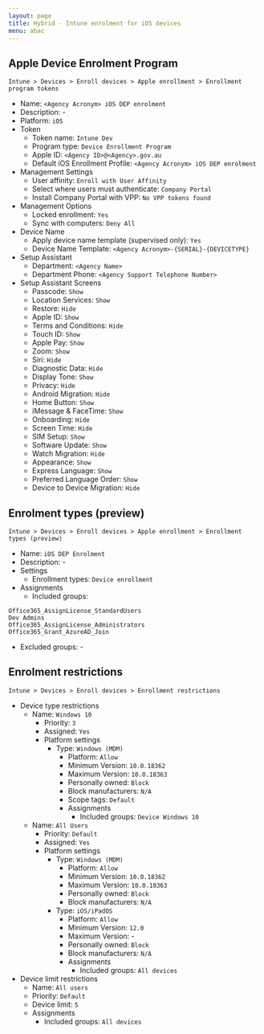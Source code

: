 ```yaml
---
layout: page
title: Hybrid - Intune enrolment for iOS devices
menu: abac
---
```


## Apple Device Enrolment Program

`Intune > Devices > Enroll devices > Apple enrollment > Enrollment program tokens`

* Name: `<Agency Acronym> iOS DEP enrolment`
* Description: -
* Platform: `iOS`
* Token
  * Token name: `Intune Dev`
  * Program type: `Device Enrollment Program`
  * Apple ID: `<Agency ID>@<Agency>.gov.au`
  * Default iOS Enrollment Profile: `<Agency Acronym> iOS DEP enrolment`
* Management Settings
  * User affinity: `Enroll with User Affinity`
  * Select where users must authenticate: `Company Portal`
  * Install Company Portal with VPP: `No VPP tokens found`
* Management Options
  * Locked enrollment: `Yes`
  * Sync with computers: `Deny All`
* Device Name
  * Apply device name template (supervised only): `Yes`
  * Device Name Template: `<Agency Acronym>-{SERIAL}-{DEVICETYPE}`
* Setup Assistant
  * Department: `<Agency Name>`
  * Department Phone: `<Agency Support Telephone Number>`
* Setup Assistant Screens
  * Passcode: `Show`
  * Location Services: `Show`
  * Restore: `Hide`
  * Apple ID: `Show`
  * Terms and Conditions: `Hide`
  * Touch ID: `Show`
  * Apple Pay: `Show`
  * Zoom: `Show`
  * Siri: `Hide`
  * Diagnostic Data: `Hide`
  * Display Tone: `Show`
  * Privacy: `Hide`
  * Android Migration: `Hide`
  * Home Button: `Show`
  * iMessage & FaceTime: `Show`
  * Onboarding: `Hide`
  * Screen Time: `Hide`
  * SIM Setup: `Show`
  * Software Update: `Show`
  * Watch Migration: `Hide`
  * Appearance: `Show`
  * Express Language: `Show`
  * Preferred Language Order: `Show`
  * Device to Device Migration: `Hide`

## Enrolment types (preview)

`Intune > Devices > Enroll devices > Apple enrollment > Enrollment types (preview)`

* Name: `iOS DEP Enrolment`
* Description: -
* Settings
  * Enrollment types: `Device enrollment`
* Assignments
  * Included groups:
```
Office365_AssignLicense_StandardUsers
Dev Admins
Office365_AssignLicense_Administrators
Office365_Grant_AzureAD_Join
```
  * Excluded groups: -

## Enrolment restrictions

`Intune > Devices > Enroll devices > Enrollment restrictions`

* Device type restrictions
  * Name: `Windows 10`
    * Priority: `3`
    * Assigned: `Yes`
    * Platform settings
      * Type: `Windows (MDM)`
        * Platform: `Allow`
        * Minimum Version: `10.0.18362`
        * Maximum Version: `10.0.18363`
        * Personally owned: `Block`
        * Block manufacturers: `N/A`
        * Scope tags: `Default`
        * Assignments
          * Included groups: `Device Windows 10`
  * Name: `All Users`
    * Priority: `Default`
    * Assigned: `Yes`
    * Platform settings
      * Type: `Windows (MDM)`
        * Platform: `Allow`
        * Minimum Version: `10.0.18362`
        * Maximum Version: `10.0.18363`
        * Personally owned: `Block`
        * Block manufacturers: `N/A`
      * Type: `iOS/iPadOS`
        * Platform: `Allow`
        * Minimum Version: `12.0`
        * Maximum Version: -
        * Personally owned: `Block`
        * Block manufacturers: `N/A`
        * Assignments
          * Included groups: `All devices`
* Device limit restrictions
  * Name: `All users`
  * Priority: `Default`
  * Device limit: `5`
  * Assignments
    * Included groups: `All devices`




